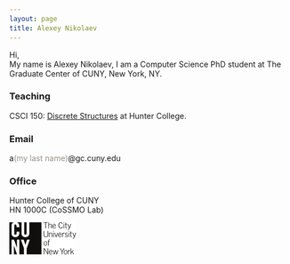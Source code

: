 ```yaml
---
layout: page
title: Alexey Nikolaev
---
```


Hi,  
My name is Alexey Nikolaev, I am a Computer Science PhD student at The Graduate Center of CUNY, New York, NY.


### Teaching
CSCI 150: [Discrete Structures](/ds/) at Hunter College.

### Email
a<span style="color:#969086;">(my last name)</span>@gc.cuny.edu

### Office
Hunter College of CUNY  
HN 1000C (CoSSMO Lab)

![CUNY](/img/cuny.png)
